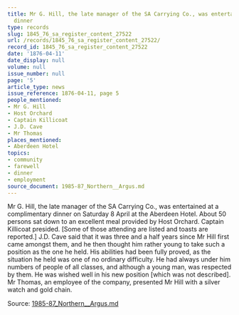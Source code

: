 ```yaml
---
title: Mr G. Hill, the late manager of the SA Carrying Co., was entertained at a complimentary
  dinner
type: records
slug: 1845_76_sa_register_content_27522
url: /records/1845_76_sa_register_content_27522/
record_id: 1845_76_sa_register_content_27522
date: '1876-04-11'
date_display: null
volume: null
issue_number: null
page: '5'
article_type: news
issue_reference: 1876-04-11, page 5
people_mentioned:
- Mr G. Hill
- Host Orchard
- Captain Killicoat
- J.D. Cave
- Mr Thomas
places_mentioned:
- Aberdeen Hotel
topics:
- community
- farewell
- dinner
- employment
source_document: 1985-87_Northern__Argus.md
---
```


Mr G. Hill, the late manager of the SA Carrying Co., was entertained at a complimentary dinner on Saturday 8 April at the Aberdeen Hotel.  About 50 persons sat down to an excellent meal provided by Host Orchard.  Captain Killicoat presided.  [Some of those attending are listed and toasts are reported.]  J.D. Cave said that it was three and a half years since Mr Hill first came amongst them, and he then thought him rather young to take such a position as the one he held.  His abilities had been fully proved, as the situation he held was one of no ordinary difficulty.  He had always under him numbers of people of all classes, and although a young man, was respected by them.  He was wished well in his new position [which was not described].  Mr Thomas, an employee of the company, presented Mr Hill with a silver watch and gold chain.

Source: [1985-87_Northern__Argus.md](/downloads/markdown/1985-87_Northern__Argus.md)
